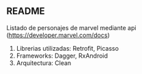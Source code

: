 ## README ##

Listado de personajes de marvel mediante api (https://developer.marvel.com/docs)

1. Librerias utilizadas: Retrofit, Picasso
2. Frameworks: Dagger, RxAndroid
3. Arquitectura: Clean
